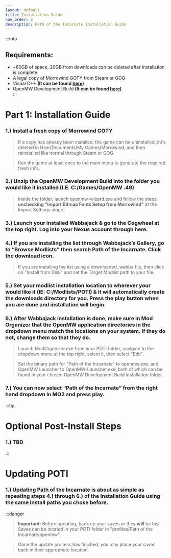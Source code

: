```yaml
---
layout: default
title: Installation Guide
nav_order: 2
description: Path of the Incarnate Installation Guide
---
```


:::info
## **Requirements:**
- ~60GB of space, 20GB from downloads can be deleted after installation is complete 
- A legal copy of Morrowind GOTY from Steam or GOG
- Visual C++ **(It can be found [here](https://aka.ms/vs/17/release/vc_redist.x64.exe))**
- OpenMW Development Build **(It can be found [here](https://gitlab.com/OpenMW/openmw/-/jobs/artifacts/master/raw/OpenMW_MSVC2022_64_RelWithDebInfo_master.zip?job=Windows_MSBuild_RelWithDebInfo))**  
:::

# **Part 1: Installation Guide**

### 1.) Install a fresh copy of Morrowind GOTY

> If a copy has already been installed, the game can be uninstalled, ini's deleted in User/Documents/My Games/Morrowind, and then reinstalled like normal through Steam or GOG.

> Run the game at least once to the main menu to generate the required fresh ini's.

### 2.) Unzip the OpenMW Development Build into the folder you would like it installed (I.E. C:/Games/OpenMW .49)

> Inside the folder, launch openmw-wizard.exe and follow the steps, **unchecking "Import Bitmap Fonts Setup from Morrowind"** at the Import Settings stage. 

### 3.) Launch your installed Wabbajack & go to the Cogwheel at the top right. Log into your Nexus account through here.

### 4.) If you are installing the list through Wabbajack’s Gallery, go to “Browse Modlists” then search Path of the Incarnate. Click the download icon.

> If you are installing the list using a downloaded .wabba file, then click on "Install from Disk" and set the Target Modlist path to your file.

### 5.) Set your modlist installation location to wherever your would like it (IE: C:/Modlists/POTI) & it will automatically create the downloads directory for you. Press the play button when you are done and installation will begin.

### 6.) After Wabbajack installation is done, make sure in Mod Organizer that the OpenMW application directories in the dropdown menu match the locations on your system. If they do not, change them so that they do.

> Launch ModOrganizer.exe from your POTI folder, navigate to the dropdown menu at the top right, select it, then select "Edit".

> Set the binary path for "Path of the Incarnate" to openmw.exe, and OpenMW Launcher to OpenMW-Launcher.exe, both of which can be found in your chosen OpenMW Development Build installation folder. 

### 7.) You can now select “Path of the Incarnate” from the right hand dropdown in MO2 and press play.

:::tip
# Optional Post-Install Steps

### 1.) TBD
:::

# **Updating POTI**

### 1.) Updating Path of the Incarnate is about as simple as repeating steps 4.) through 6.) of the Installation Guide using the same install paths you chose before.
:::danger
> **Important:** Before updating, back up your saves or they **will** be lost. Saves can be located in your POTI folder in "profiles/Path of the Incarnate/openmw".

> Once the update process has finished, you may place your saves back in their appropriate location.
